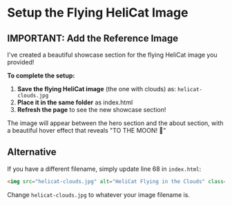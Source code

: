 # Setup the Flying HeliCat Image

## IMPORTANT: Add the Reference Image

I've created a beautiful showcase section for the flying HeliCat image you provided!

**To complete the setup:**

1. **Save the flying HeliCat image** (the one with clouds) as: `helicat-clouds.jpg`
2. **Place it in the same folder** as index.html
3. **Refresh the page** to see the new showcase section!

The image will appear between the hero section and the about section, with a beautiful hover effect that reveals "TO THE MOON! 🚀"

## Alternative

If you have a different filename, simply update line 68 in `index.html`:

```html
<img src="helicat-clouds.jpg" alt="HeliCat Flying in the Clouds" class="flying-image">
```

Change `helicat-clouds.jpg` to whatever your image filename is.
